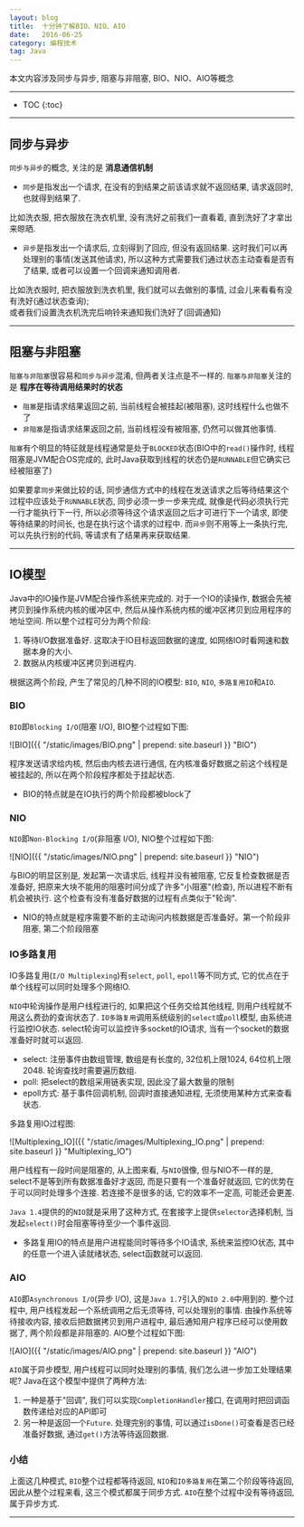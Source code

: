 ```yaml
---
layout: blog
title:  十分钟了解BIO、NIO、AIO
date:   2016-06-25
category: 编程技术
tag: Java
---
```

本文内容涉及同步与异步, 阻塞与非阻塞, BIO、NIO、AIO等概念




*****

* TOC
{:toc}

*****

## 同步与异步
`同步与异步`的概念, 关注的是 **消息通信机制**

* `同步`是指发出一个请求, 在没有的到结果之前该请求就不返回结果, 请求返回时, 也就得到结果了.

比如洗衣服, 把衣服放在洗衣机里, 没有洗好之前我们一直看着, 直到洗好了才拿出来晾晒.

* `异步`是指发出一个请求后, 立刻得到了回应, 但没有返回结果. 这时我们可以再处理别的事情(发送其他请求), 所以这种方式需要我们通过状态主动查看是否有了结果, 或者可以设置一个回调来通知调用者.

比如洗衣服时, 把衣服放到洗衣机里, 我们就可以去做别的事情, 过会儿来看看有没有洗好(通过状态查询);   
或者我们设置洗衣机洗完后响铃来通知我们洗好了(回调通知)

*****

## 阻塞与非阻塞

`阻塞与非阻塞`很容易和`同步与异步`混淆, 但两者关注点是不一样的. `阻塞与非阻塞`关注的是 **程序在等待调用结果时的状态**

* `阻塞`是指请求结果返回之前, 当前线程会被挂起(被阻塞), 这时线程什么也做不了
* `非阻塞`是指请求结果返回之前, 当前线程没有被阻塞, 仍然可以做其他事情.

`阻塞`有个明显的特征就是线程通常是处于`BLOCKED`状态(BIO中的`read()`操作时, 线程阻塞是JVM配合OS完成的, 此时Java获取到线程的状态仍是`RUNNABLE`但它确实已经被阻塞了)

如果要拿`同步`来做比较的话, 同步通信方式中的线程在发送请求之后等待结果这个过程中应该处于`RUNNABLE`状态, 同步必须一步一步来完成, 就像是代码必须执行完一行才能执行下一行, 所以必须等待这个请求返回之后才可进行下一个请求, 即使等待结果的时间长, 也是在执行这个请求的过程中. 而`异步`则不用等上一条执行完, 可以先执行别的代码, 等请求有了结果再来获取结果.

*****

## IO模型

Java中的IO操作是JVM配合操作系统来完成的. 对于一个IO的读操作, 数据会先被拷贝到操作系统内核的缓冲区中, 然后从操作系统内核的缓冲区拷贝到应用程序的地址空间. 所以整个过程可分为两个阶段:

1. 等待I/O数据准备好. 这取决于IO目标返回数据的速度, 如网络IO时看网速和数据本身的大小.
2. 数据从内核缓冲区拷贝到进程内.

根据这两个阶段, 产生了常见的几种不同的IO模型: `BIO`, `NIO`, `多路复用IO`和`AIO`.

### BIO

`BIO`即`Blocking I/O`(阻塞 I/O), BIO整个过程如下图:

![BIO]({{ "/static/images/BIO.png"  | prepend: site.baseurl }} "BIO")

程序发送请求给内核, 然后由内核去进行通信, 在内核准备好数据之前这个线程是被挂起的, 所以在两个阶段程序都处于挂起状态.

* BIO的特点就是在IO执行的两个阶段都被block了

### NIO

`NIO`即`Non-Blocking I/O`(非阻塞 I/O), NIO整个过程如下图:

![NIO]({{ "/static/images/NIO.png"  | prepend: site.baseurl }} "NIO")

与BIO的明显区别是, 发起第一次请求后, 线程并没有被阻塞, 它反复检查数据是否准备好, 把原来大块不能用的阻塞时间分成了许多"小阻塞"(检查), 所以进程不断有机会被执行. 这个检查有没有准备好数据的过程有点类似于"轮询".

* NIO的特点就是程序需要不断的主动询问内核数据是否准备好。第一个阶段非阻塞, 第二个阶段阻塞

### IO多路复用

IO多路复用(`I/O Multiplexing`)有`select`, `poll`, `epoll`等不同方式, 它的优点在于单个线程可以同时处理多个网络IO.

`NIO`中轮询操作是用户线程进行的, 如果把这个任务交给其他线程, 则用户线程就不用这么费劲的查询状态了. `IO多路复用`调用系统级别的`select`或`poll`模型, 由系统进行监控IO状态. select轮询可以监控许多socket的IO请求, 当有一个socket的数据准备好时就可以返回.

* select: 注册事件由数组管理, 数组是有长度的, 32位机上限1024, 64位机上限2048. 轮询查找时需要遍历数组.
* poll: 把select的数组采用链表实现, 因此没了最大数量的限制
* epoll方式: 基于事件回调机制, 回调时直接通知进程, 无须使用某种方式来查看状态.

多路复用IO过程图:

![Multiplexing_IO]({{ "/static/images/Multiplexing_IO.png"  | prepend: site.baseurl }} "Multiplexing_IO")

用户线程有一段时间是阻塞的, 从上图来看, 与`NIO`很像, 但与NIO不一样的是, select不是等到所有数据准备好才返回, 而是只要有一个准备好就返回, 它的优势在于可以同时处理多个连接. 若连接不是很多的话, 它的效率不一定高, 可能还会更差.

`Java 1.4`提供的的`NIO`就是采用了这种方式, 在套接字上提供`selector`选择机制, 当发起`select()`时会阻塞等待至少一个事件返回.

* 多路复用IO的特点是用户进程能同时等待多个IO请求, 系统来监控IO状态, 其中的任意一个进入读就绪状态, select函数就可以返回.

### AIO
`AIO`即`Asynchronous I/O`(异步 I/O), 这是`Java 1.7`引入的`NIO 2.0`中用到的. 整个过程中, 用户线程发起一个系统调用之后无须等待, 可以处理别的事情. 由操作系统等待接收内容, 接收后把数据拷贝到用户进程中, 最后通知用户程序已经可以使用数据了, 两个阶段都是非阻塞的. AIO整个过程如下图:

![AIO]({{ "/static/images/AIO.png"  | prepend: site.baseurl }} "AIO")

`AIO`属于异步模型, 用户线程可以同时处理别的事情, 我们怎么进一步加工处理结果呢? Java在这个模型中提供了两种方法:

1. 一种是基于"回调", 我们可以实现`CompletionHandler`接口, 在调用时把回调函数传递给对应的API即可
2. 另一种是返回一个`Future`. 处理完别的事情, 可以通过`isDone()`可查看是否已经准备好数据, 通过`get()`方法等待返回数据.

### 小结

上面这几种模式, `BIO`整个过程都等待返回, `NIO`和`IO多路复用`在第二个阶段等待返回, 因此从整个过程来看, 这三个模式都属于同步方式. `AIO`在整个过程中没有等待返回, 属于异步方式.

*****
